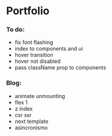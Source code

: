 # Portfolio

### To do:

- fix font flashing
- index to components and ui
- hover transition
- hover not disabled
- pass className prop to components

### Blog:

- animate unmounting
- flex 1
- z index
- csr ssr
- next template
- asincronismo
